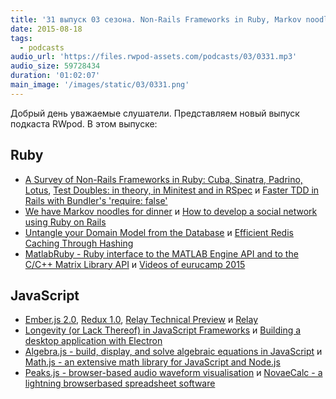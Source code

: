 ```yaml
---
title: '31 выпуск 03 сезона. Non-Rails Frameworks in Ruby, Markov noodles, MatlabRuby, Relay, Redux, Algebra.js, Peaks.js и прочее'
date: 2015-08-18
tags:
  - podcasts
audio_url: 'https://files.rwpod-assets.com/podcasts/03/0331.mp3'
audio_size: 59728434
duration: '01:02:07'
main_image: '/images/static/03/0331.png'
---
```


Добрый день уважаемые слушатели. Представляем новый выпуск подкаста RWpod. В этом выпуске:

## Ruby

- [A Survey of Non-Rails Frameworks in Ruby: Cuba, Sinatra, Padrino, Lotus](http://blog.codeship.com/a-survey-of-non-rails-frameworks-in-ruby-cuba-sinatra-padrino-lotus/), [Test Doubles: in theory, in Minitest and in RSpec](http://rubylogs.com/test-doubles-theory-minitest-rspec/) и [Faster TDD in Rails with Bundler's 'require: false'](http://www.andywaite.com/2015/08/15/faster-tdd-in-rails-with-bundlers-require-false/)
- [We have Markov noodles for dinner](http://dabrorius.github.io/2015/08/markov-noodles.html) и [How to develop a social network using Ruby on Rails](https://medium.com/rails-ember-beyond/how-to-build-a-social-network-using-rails-eb31da569233)
- [Untangle your Domain Model from the Database](http://insights.workshop14.io/2015/08/09/untangle-your-domain-model-from-the-database.html) и [Efficient Redis Caching Through Hashing](http://sorentwo.com/2015/08/10/efficient-redis-caching-through-hashing.html)
- [MatlabRuby - Ruby interface to the MATLAB Engine API and to the C/C++ Matrix Library API](https://github.com/pmatsinopoulos/matlab_ruby) и [Videos of eurucamp 2015](http://media.eurucamp.org/eurucamp/2015/DG_Tweety)

## JavaScript

- [Ember.js 2.0](http://emberjs.com/blog/2015/08/13/ember-2-0-released.html), [Redux 1.0](http://rackt.github.io/redux/), [Relay Technical Preview](http://facebook.github.io/react/blog/2015/08/11/relay-technical-preview.html) и [Relay](https://facebook.github.io/relay/)
- [Longevity (or Lack Thereof) in JavaScript Frameworks](http://blog.bitovi.com/longevity-or-lack-thereof-in-javascript-frameworks/) и [Building a desktop application with Electron](https://medium.com/developers-writing/building-a-desktop-application-with-electron-204203eeb658)
- [Algebra.js - build, display, and solve algebraic equations in JavaScript](http://algebra.js.org/) и [Math.js - an extensive math library for JavaScript and Node.js](http://mathjs.org/)
- [Peaks.js - browser-based audio waveform visualisation](http://waveform.prototyping.bbc.co.uk/) и [NovaeCalc - a lightning browserbased spreadsheet software](https://github.com/felixmaier/NovaeCalc)
